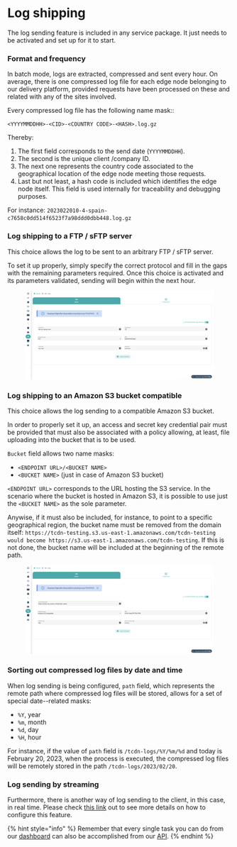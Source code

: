 # Log shipping

The log sending feature is included in any service package. It just needs to be activated and set up for it to start.

### Format and frequency

In batch mode, logs are extracted, compressed and sent every hour. On average, there is one compressed log file for each edge node belonging to our delivery platform, provided requests have been processed on these and related with any of the sites involved.

Every compressed log file has the following name mask::

```
<YYYYMMDDHH>-<CID>-<COUNTRY CODE>-<HASH>.log.gz
```

Thereby:

1. The first field corresponds to the send date (`YYYYMMDDHH`).
2. The second is the unique client /company ID.
3. The next one represents the country code associated to the geographical location of the edge node meeting those requests.
4. Last but not least, a hash code is included which identifies the edge node itself. This field is used internally for traceability and debugging purposes.

For instance:  `2023022010-4-spain-c7658c0dd514f6523f7a98ddd0dbb448.log.gz`

### Log shipping to a FTP / sFTP server

This choice allows the log to be sent to an arbitrary FTP / sFTP server.

To set it up properly, simply specify the correct protocol and fill in the gaps with the remaining parameters required. Once this choice is activated and its parameters validated, sending will begin within the next hour.

<figure><img src="../../.gitbook/assets/image (40).png" alt=""><figcaption></figcaption></figure>

### Log shipping to an Amazon S3 bucket compatible

This choice allows the log sending to a compatible Amazon S3 bucket.

In order to properly set it up, an access and secret key credential pair must be provided that must also be associated with a policy allowing, at least, file uploading into the bucket that is to be used.

`Bucket` field allows two name masks:

* `<ENDPOINT URL>/<BUCKET NAME>`
* `<BUCKET NAME>` (just in case of Amazon S3 bucket)

`<ENDPOINT URL>` corresponds to the URL hosting the S3 service. In the scenario where the bucket is hosted in Amazon S3, it is possible to use just the `<BUCKET NAME>` as the sole parameter.

Anywise, if it must also be included, for instance, to point to a specific geographical region, the bucket name must be removed from the domain itself: `https://tcdn-testing.s3.us-east-1.amazonaws.com/tcdn-testing would become https://s3.us-east-1.amazonaws.com/tcdn-testing`. If this is not done, the bucket name will be included at the beginning of the remote path.

<figure><img src="../../.gitbook/assets/image (22).png" alt=""><figcaption></figcaption></figure>

### Sorting out compressed log files by date and time

When log sending is being configured, `path` field, which represents the remote path where compressed log files will be stored, allows for a set of special date--related masks:

* `%Y`, year
* `%m`, month
* `%d`, day
* `%H`, hour

For instance, if the value of `path` field is `/tcdn-logs/%Y/%m/%d` and today is February 20, 2023, when the process is executed, the compressed log files will be remotely stored in the path `/tcdn-logs/2023/02/20`.

### Log sending by streaming

Furthermore, there is another way of log sending to the client, in this case, in real time. Please check [this link](../../guides/streaming-logs.md) out to see more details on how to configure this feature.

{% hint style="info" %}
Remember that every single task you can do from our [dashboard](https://dashboard.transparentcdn.com/) can also be accomplished from our [API](../faq/glosario/api.md).
{% endhint %}
